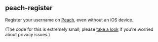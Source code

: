 ## peach-register

Register your username on [Peach](http://peach.cool/), even without an iOS
device.

(The code for this is extremely small; please
[take a look](https://github.com/beaugunderson/peach-register/blob/master/peach-register.js)
if you're worried about privacy issues.)
